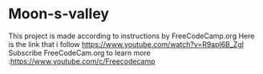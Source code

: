 # Moon-s-valley

 This project is made according to instructions by FreeCodeCamp.org
 Here is the link that i follow https://www.youtube.com/watch?v=R9apl6B_ZgI
 Subscribe FreeCodeCam.org to learn more :https://www.youtube.com/c/Freecodecamp 
